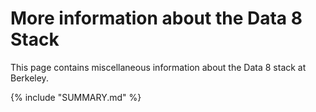 # More information about the Data 8 Stack

This page contains miscellaneous information about the Data 8 stack at
Berkeley.

{% include "SUMMARY.md" %}
